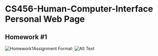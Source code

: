 # CS456-Human-Computer-Interface Personal Web Page
## Homework #1
![Homework1Assignment](/images/Homework1Assignment.png)
Format: ![Alt Text](url)
